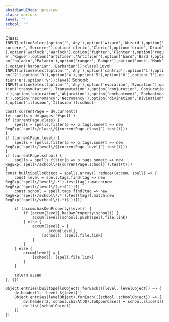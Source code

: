 ```yaml
---
obsidianUIMode: preview
class: warlock
level: ""
school: ""
---
```

Class: `INPUT[inlineSelect(option('','Any'),option('wizard','Wizard'),option('sorcerer','Sorcerer'),option('cleric','Cleric'),option('druid','Druid'),option('warlock','Warlock'),option('fighter','Fighter'),option('rogue','Rogue'),option('artificer','Artificer'),option('bard','Bard'),option('paladin','Paladin'),option('ranger','Ranger'),option('monk','Monk'),option('barbarian','Barbarian')):class]`
Level: `INPUT[inlineSelect(option('','Any'),option('cantrip'),option('1'),option('2'),option('3'),option('4'),option('5'),option('6'),option('7'),option('8'),option('9')):level]`
School: `INPUT[inlineSelect(option('','Any'),option('evocation','Evocation'),option('transmutation','Transmutation'),option('conjuration','Conjuration'),option('abjuration','Abjuration'),option('enchantment','Enchantment'),option('necromancy','Necromancy'),option('divination','Divination'),option('illusion','Illusion')):school]`

```dataviewjs
const currentPage = dv.current()
let spells = dv.pages('#spell')
if (currentPage.class) {
	spells = spells.filter(p => p.tags.some(t => new RegExp(`spell\/class\/${currentPage.class}`).test(t)))
}
if (currentPage.level) {
    spells = spells.filter(p => p.tags.some(t => new RegExp(`spell\/level\/${currentPage.level}`).test(t)))
}
if (currentPage.school) {
    spells = spells.filter(p => p.tags.some(t => new RegExp(`spell\/school\/${currentPage.school}`).test(t)))
}
const builtSpellsObject = spells.array().reduce((accum, spell) => {
    const level = spell.tags.find(tag => new RegExp('spell\/level\/.*').test(tag)).match(new RegExp('spell\/level\/(.+)$'))[1]
    const school = spell.tags.find(tag => new RegExp('spell\/school\/.*').test(tag)).match(new RegExp('spell\/school\/(.+)$'))[1]

    if (accum.hasOwnProperty(level)) {
        if (accum[level].hasOwnProperty(school)) {
            accum[level][school].push(spell.file.link)
        } else {
            accum[level] = {
                ...accum[level],
                [school]: [spell.file.link]
            }
        }
    } else {
        accum[level] = {
            [school]: [spell.file.link]
        }
    }

    return accum
}, {})

Object.entries(builtSpellsObject).forEach(([level, levelObject]) => {
    dv.header(1, `Level ${level}`)
    Object.entries(levelObject).forEach(([school, schoolObject]) => {
        dv.header(2, school.charAt(0).toUpperCase() + school.slice(1))
        dv.list(schoolObject)
    })
})
```
